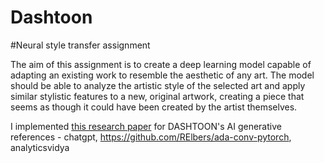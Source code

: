 # Dashtoon
#Neural style transfer assignment

The aim of this assignment is to create a deep learning model capable of adapting an existing work to resemble the aesthetic of any art. The model should be able to analyze the artistic style of the selected art and apply similar stylistic features to a new, original artwork, creating a piece that seems as though it could have been created by the artist themselves.

I implemented [this research paper](https://openaccess.thecvf.com/content/CVPR2021/papers/Chandran_Adaptive_Convolutions_for_Structure-Aware_Style_Transfer_CVPR_2021_paper.pdf) for DASHTOON's AI generative 
references - chatgpt, https://github.com/RElbers/ada-conv-pytorch, analyticsvidya
